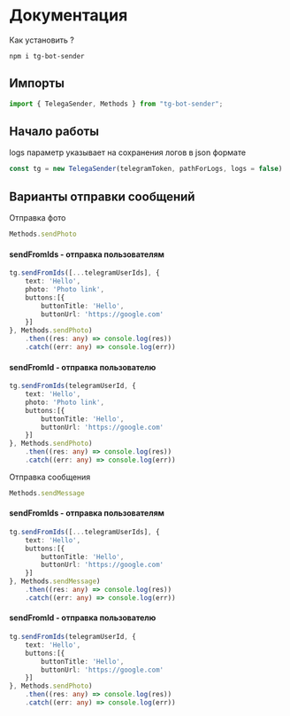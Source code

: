 # Документация
Как установить ?
```npm
npm i tg-bot-sender
```
## Импорты 
```typescript
import { TelegaSender, Methods } from "tg-bot-sender";
```
## Начало работы
logs параметр указывает на сохранения логов в json формате
```typescript
const tg = new TelegaSender(telegramToken, pathForLogs, logs = false)
```
## Варианты отправки сообщений
Отправка фото
```typescript
Methods.sendPhoto
```
#### sendFromIds - отправка пользователям
```typescript
tg.sendFromIds([...telegramUserIds], {
    text: 'Hello',
    photo: 'Photo link',
    buttons:[{
        buttonTitle: 'Hello',
        buttonUrl: 'https://google.com'
    }]
}, Methods.sendPhoto)
    .then((res: any) => console.log(res))
    .catch((err: any) => console.log(err))
```
#### sendFromId - отправка пользователю
```typescript
tg.sendFromIds(telegramUserId, {
    text: 'Hello',
    photo: 'Photo link',
    buttons:[{
        buttonTitle: 'Hello',
        buttonUrl: 'https://google.com'
    }]
}, Methods.sendPhoto)
    .then((res: any) => console.log(res))
    .catch((err: any) => console.log(err))
```

Отправка сообщения 
```typescript
Methods.sendMessage
```
#### sendFromIds - отправка пользователям
```typescript
tg.sendFromIds([...telegramUserIds], {
    text: 'Hello',
    buttons:[{
        buttonTitle: 'Hello',
        buttonUrl: 'https://google.com'
    }]
}, Methods.sendMessage)
    .then((res: any) => console.log(res))
    .catch((err: any) => console.log(err))
```
#### sendFromId - отправка пользователю
```typescript
tg.sendFromIds(telegramUserId, {
    text: 'Hello',
    buttons:[{
        buttonTitle: 'Hello',
        buttonUrl: 'https://google.com'
    }]
}, Methods.sendPhoto)
    .then((res: any) => console.log(res))
    .catch((err: any) => console.log(err))
```

